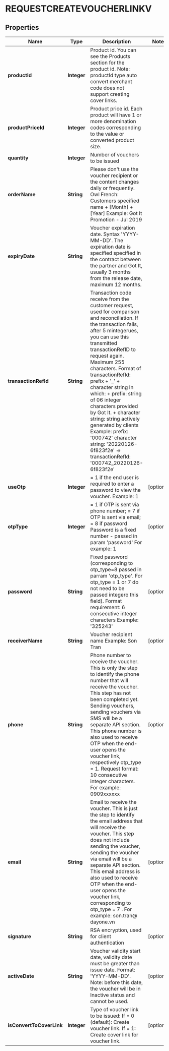 

# REQUESTCREATEVOUCHERLINKV


## Properties

| Name | Type | Description | Notes |
|------------ | ------------- | ------------- | -------------|
|**productId** | **Integer** | Product id. You can see the Products section for the product id. Note: productId type auto convert merchant code does not support creating cover links. |  |
|**productPriceId** | **Integer** | Product price id. Each product will have 1 or more denomination codes corresponding to the value or converted product size. |  |
|**quantity** | **Integer** | Number of vouchers to be issued |  |
|**orderName** | **String** | Please don&#39;t use the voucher recipient or the content changes daily or frequently. Owl French: Customers specified name + [Month] + [Year] Example: Got It Promotion - Jul 2019 |  |
|**expiryDate** | **String** | Voucher expiration date. Syntax &#39;YYYY-MM-DD&#39;. The expiration date is specified specified in the contract between the partner and Got It, usually 3 months from the release date, maximum 12 months. |  |
|**transactionRefId** | **String** | Transaction code receive from the customer request, used for comparison and reconciliation. If the transaction fails, after 5 mintegerues, you can use this transmitted transactionRefID to request again. Maximum 255 characters. Format of transactionRefId: prefix + &#39;_&#39; + character string In which: + prefix: string of 06 integer characters provided by Got It. + character string: string actively generated by clients Example: prefix: &#39;000742&#39; character string: &#39;20220126-6f823f2e&#39; &#x3D;&gt; transactionRefId: &#39;000742_20220126-6f823f2e&#39; |  |
|**useOtp** | **Integer** | &#x3D; 1 if the end user is required to enter a password to view the voucher. Example: 1 |  [optional] |
|**otpType** | **Integer** | &#x3D; 1 if OTP is sent via phone number; &#x3D; 7 if OTP is sent via email; &#x3D; 8 if password Password is a fixed number - passed in param &#39;password&#39; For example: 1 |  [optional] |
|**password** | **String** | Fixed password (corresponding to otp_type&#x3D;8 passed in parram &#39;otp_type&#39;. For otp_type &#x3D; 1 or 7 do not need to be passed integero this field). Format requirement: 6 consecutive integer characters Example: &#39;325243&#39; |  [optional] |
|**receiverName** | **String** | Voucher recipient name Example: Son Tran |  [optional] |
|**phone** | **String** | Phone number to receive the voucher. This is only the step to identify the phone number that will receive the voucher. This step has not been completed yet. Sending vouchers, sending vouchers via SMS will be a separate API section. This phone number is also used to receive OTP when the end-user opens the voucher link, respectively otp_type &#x3D; 1. Request format: 10 consecutive integer characters. For example: 0909xxxxxx |  [optional] |
|**email** | **String** | Email to receive the voucher. This is just the step to identify the email address that will receive the voucher. This step does not include sending the voucher, sending the voucher via email will be a separate API section. This email address is also used to receive OTP when the end-user opens the voucher link, corresponding to otp_type &#x3D; 7 . For example: son.tran@ dayone.vn |  [optional] |
|**signature** | **String** | RSA encryption, used for client authentication |  [optional] |
|**activeDate** | **String** | Voucher validity start date, validity date must be greater than issue date. Format: &#39;YYYY-MM-DD&#39;. Note: before this date, the voucher will be in Inactive status and cannot be used. |  [optional] |
|**isConvertToCoverLink** | **Integer** | Type of voucher link to be issued: If &#x3D; 0 (default): Create voucher link. If &#x3D; 1: Create cover link for voucher link. |  [optional] |



